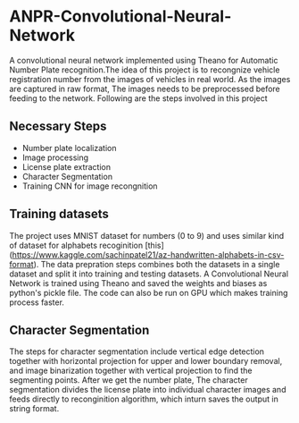 # ANPR-Convolutional-Neural-Network
A convolutional neural network implemented using Theano for Automatic Number Plate recognition.The idea of this project is to recongnize vehicle registration number from the images of vehicles in real world. As the images are captured in raw format, The images needs to be preprocessed before feeding to the network. Following are the steps involved in this project

## Necessary Steps
- Number plate localization
- Image processing
- License plate extraction
- Character Segmentation
- Training CNN for image recongnition

## Training datasets
The project uses MNIST dataset for numbers (0 to 9) and uses similar kind of dataset for alphabets recoginition [this] (https://www.kaggle.com/sachinpatel21/az-handwritten-alphabets-in-csv-format). The data prepration steps combines both the datasets in a single dataset and split it into training and testing datasets. A Convolutional Neural Network is trained using Theano and saved the weights and biases as python's pickle file. The code can also be run on GPU which makes training process faster. 

## Character Segmentation
The steps for character segmentation include vertical edge detection together with horizontal projection for upper and lower boundary removal, and image binarization together with vertical projection to find the segmenting points. After we get the number plate, The character segmentation divides the license plate into individual character images and feeds directly to reconginition algorithm, which inturn saves the output in string format.

